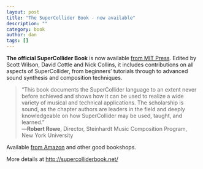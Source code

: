 ```yaml
---
layout: post
title: "The SuperCollider Book - now available"
description: ""
category: book
author: dan
tags: []
---
```

<p><strong>The official SuperCollider Book</strong> is now available <a href="http://mitpress.mit.edu/catalog/item/default.asp?ttype=2&amp;tid=12571">from MIT Press</a>. Edited by Scott Wilson, David Cottle and Nick Collins, it includes contributions on all aspects of SuperCollider, from beginners&#8217; tutorials through to advanced sound synthesis and composition techniques.</p>
<blockquote><p>“This book documents the SuperCollider language to an extent never  before achieved and shows how it can be used to realize a wide variety  of musical and technical applications. The scholarship is sound, as the  chapter authors are leaders in the field and deeply knowledgeable on how  SuperCollider may be used, taught, and learned.”<br />
—<strong>Robert Rowe</strong>, Director, Steinhardt Music Composition Program, New York University</p></blockquote>
<p>Available <a href="http://www.amazon.com/SuperCollider-Book-Scott-Wilson/dp/0262232693">from Amazon</a> and other good bookshops.</p>
<p>More details at <a href="http://supercolliderbook.net/">http://supercolliderbook.net/</a></p>
